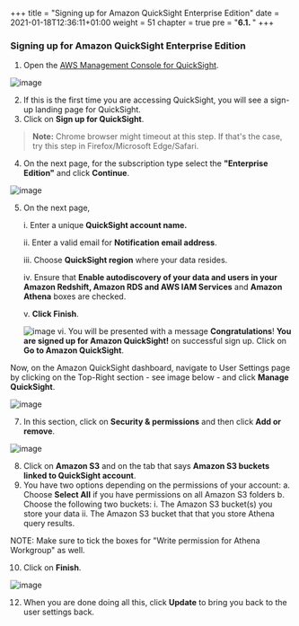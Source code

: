 +++
title = "Signing up for Amazon QuickSight Enterprise Edition"
date = 2021-01-18T12:36:11+01:00
weight = 51
chapter = true
pre = "<b>6.1. </b>"
+++

### Signing up for Amazon QuickSight Enterprise Edition

1. Open the [AWS Management Console for QuickSight](https://quicksight.aws.amazon.com/sn/start).

![image](https://s3.amazonaws.com/us-east-1.data-analytics/labcontent/reinvent2017content-abd313/lab2/qsimage1.PNG)

2. If this is the first time you are accessing QuickSight, you will see a sign-up landing page for QuickSight. 
3. Click on **Sign up for QuickSight**.

> **Note:** Chrome browser might timeout at this step. If that's the case, try this step in Firefox/Microsoft Edge/Safari.

4. On the next page, for the subscription type select the **"Enterprise Edition"** and click **Continue**. 

![image](/visualization_images/enterprise.png)

5. On the next page,

   i. Enter a unique **QuickSight account name.**

   ii. Enter a valid email for **Notification email address**.

   iii. Choose **QuickSight region** where your data resides. 

   iv. Ensure that **Enable autodiscovery of your data and users in your Amazon Redshift, Amazon RDS and AWS IAM Services** and **Amazon Athena** boxes are checked. 

   v. **Click Finish**. 

   ![image](/visualization_images/new-account-fields.png)
   vi. You will be presented with a message **Congratulations**! **You are signed up for Amazon QuickSight!** on successful sign up. Click on **Go to Amazon QuickSight**. 

Now, on the Amazon QuickSight dashboard, navigate to User Settings page by clicking on the Top-Right section - see image below - and click **Manage QuickSight**.

   ![image](/visualization_images/quicksight-first-page.png)

7. In this section, click on **Security & permissions** and then click **Add or remove**.

![image](/visualization_images/updated1.png)

8. Click on **Amazon S3** and on the tab that says **Amazon S3 buckets linked to QuickSight account**.
9. You have two options depending on the permissions of your account:
  a. Choose **Select All** if you have permissions on all Amazon S3 folders
  b. Choose the following two buckets:
    i. The Amazon S3 bucket(s) you store your data
    ii. The Amazon S3 bucket that that you store Athena query results.
  
NOTE: Make sure to tick the boxes for "Write permission for Athena Workgroup" as well.  

10. Click on **Finish**.

![image](/visualization_images/qs-workgroup-permission.png)

12. When you are done doing all this, click **Update** to bring you back to the user settings back.
